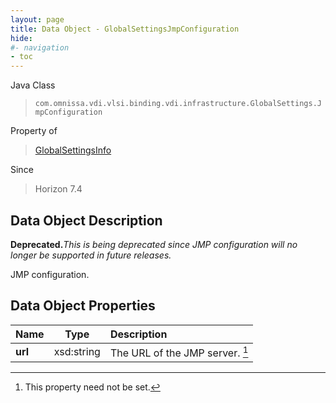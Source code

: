 ```yaml
---
layout: page
title: Data Object - GlobalSettingsJmpConfiguration
hide:
#- navigation
- toc
---
```






Java Class
> `com.omnissa.vdi.vlsi.binding.vdi.infrastructure.GlobalSettings.JmpConfiguration`

Property of
> [GlobalSettingsInfo](vdi.infrastructure.GlobalSettings.GlobalSettingsInfo.md#field_detail)

Since
> Horizon 7.4


## Data Object Description

**Deprecated.**_This is being deprecated since JMP configuration will no longer be supported in future releases._

JMP configuration.

## Data Object Properties

 Name | Type | Description
:---|:---:|:---
**url**|  xsd:string|  The URL of the JMP server. [^1]


 


[^1]: This property need not be set.